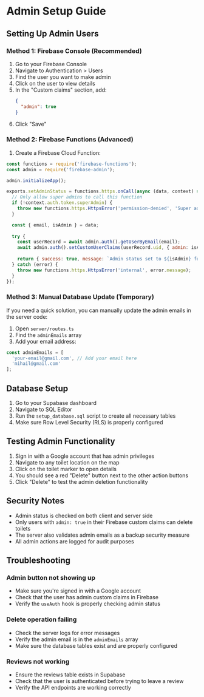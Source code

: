 # Admin Setup Guide

## Setting Up Admin Users

### Method 1: Firebase Console (Recommended)

1. Go to your Firebase Console
2. Navigate to Authentication > Users
3. Find the user you want to make admin
4. Click on the user to view details
5. In the "Custom claims" section, add:
   ```json
   {
     "admin": true
   }
   ```
6. Click "Save"

### Method 2: Firebase Functions (Advanced)

1. Create a Firebase Cloud Function:

```javascript
const functions = require('firebase-functions');
const admin = require('firebase-admin');

admin.initializeApp();

exports.setAdminStatus = functions.https.onCall(async (data, context) => {
  // Only allow super admins to call this function
  if (!context.auth.token.superAdmin) {
    throw new functions.https.HttpsError('permission-denied', 'Super admin required');
  }

  const { email, isAdmin } = data;
  
  try {
    const userRecord = await admin.auth().getUserByEmail(email);
    await admin.auth().setCustomUserClaims(userRecord.uid, { admin: isAdmin });
    
    return { success: true, message: `Admin status set to ${isAdmin} for ${email}` };
  } catch (error) {
    throw new functions.https.HttpsError('internal', error.message);
  }
});
```

### Method 3: Manual Database Update (Temporary)

If you need a quick solution, you can manually update the admin emails in the server code:

1. Open `server/routes.ts`
2. Find the `adminEmails` array
3. Add your email address:

```typescript
const adminEmails = [
  'your-email@gmail.com', // Add your email here
  'mihail@gmail.com'
];
```

## Database Setup

1. Go to your Supabase dashboard
2. Navigate to SQL Editor
3. Run the `setup_database.sql` script to create all necessary tables
4. Make sure Row Level Security (RLS) is properly configured

## Testing Admin Functionality

1. Sign in with a Google account that has admin privileges
2. Navigate to any toilet location on the map
3. Click on the toilet marker to open details
4. You should see a red "Delete" button next to the other action buttons
5. Click "Delete" to test the admin deletion functionality

## Security Notes

- Admin status is checked on both client and server side
- Only users with `admin: true` in their Firebase custom claims can delete toilets
- The server also validates admin emails as a backup security measure
- All admin actions are logged for audit purposes

## Troubleshooting

### Admin button not showing up
- Make sure you're signed in with a Google account
- Check that the user has admin custom claims in Firebase
- Verify the `useAuth` hook is properly checking admin status

### Delete operation failing
- Check the server logs for error messages
- Verify the admin email is in the `adminEmails` array
- Make sure the database tables exist and are properly configured

### Reviews not working
- Ensure the reviews table exists in Supabase
- Check that the user is authenticated before trying to leave a review
- Verify the API endpoints are working correctly 